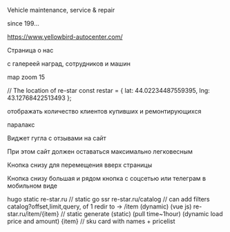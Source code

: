 Vehicle maintenance, service & repair

since 199...

https://www.yellowbird-autocenter.com/

Страница о нас

с галереей наград, сотрудников и машин

map
zoom 15

// The location of re-star
const restar = { lat: 44.02234487559395, lng: 43.12768422513493 };

отображать количество клиентов купивших и ремонтирующихся

паралакс

Виджет гугла с отзывами на сайт

При этом сайт должен оставаться максимально легковесным

Кнопка снизу для перемещения вверх страницы

Кнопка снизу большая и рядом кнопка с соцсетью или телеграм
в мобильном виде

hugo static re-star.ru // static
go ssr      re-star.ru/catalog // can add filters catalog?offset,limit,query, of 1 redir to -> /item (dynamic) (vue js)
            re-star.ru/item/{item} // static generate (static) (pull time~1hour) (dynamic load price and amount)
            {item} // sku card with names + pricelist

